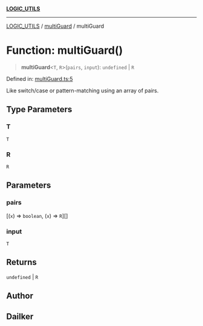 [**LOGIC_UTILS**](../../README.md)

***

[LOGIC_UTILS](../../README.md) / [multiGuard](../README.md) / multiGuard

# Function: multiGuard()

> **multiGuard**\<`T`, `R`\>(`pairs`, `input`): `undefined` \| `R`

Defined in: [multiGuard.ts:5](https://github.com/dailker/everyutil/blob/febb9ddd747c27fb11272f2ad88aedb1ae4d7cba/src/logic/multiGuard.ts#L5)

Like switch/case or pattern-matching using an array of pairs.

## Type Parameters

### T

`T`

### R

`R`

## Parameters

### pairs

\[(`x`) => `boolean`, (`x`) => `R`\][]

### input

`T`

## Returns

`undefined` \| `R`

## Author

## Dailker
